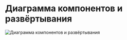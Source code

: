 # Диаграмма компонентов и развёртывания  

![Диаграмма компонентов и развёртывания](https://github.com/DanutaGagua/Personal-film-collection-manager/blob/master/Diagrams/Images/DeploymentDiagram_.png) 
